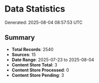 # Data Statistics

Generated: 2025-08-04 08:57:53 UTC

## Summary

- **Total Records**: 2540
- **Sources**: 15
- **Date Range**: 2025-07-23 to 2025-08-04
- **Content Store Total**: 3
- **Content Store Processed**: 0
- **Content Store Pending**: 3
